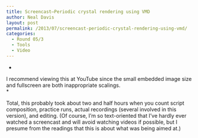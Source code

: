 ```yaml
---
title: Screencast—Periodic crystal rendering using VMD
author: Neal Davis
layout: post
permalink: /2013/07/screencast-periodic-crystal-rendering-using-vmd/
categories:
  - Round 05/3
  - Tools
  - Video
---
```

*  
I recommend viewing this at YouTube since the small embedded image size and fullscreen are both inappropriate scalings.  
*

Total, this probably took about two and half hours when you count script composition, practice runs, actual recordings (several involved in this version), and editing. (Of course, I&#8217;m so text-oriented that I&#8217;ve hardly ever watched a screencast and will avoid watching videos if possible, but I presume from the readings that this is about what was being aimed at.)